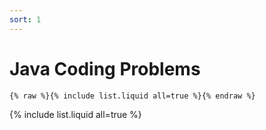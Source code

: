 ```yaml
---
sort: 1
---
```


# Java Coding Problems

```
{% raw %}{% include list.liquid all=true %}{% endraw %}
```

{% include list.liquid all=true %}
